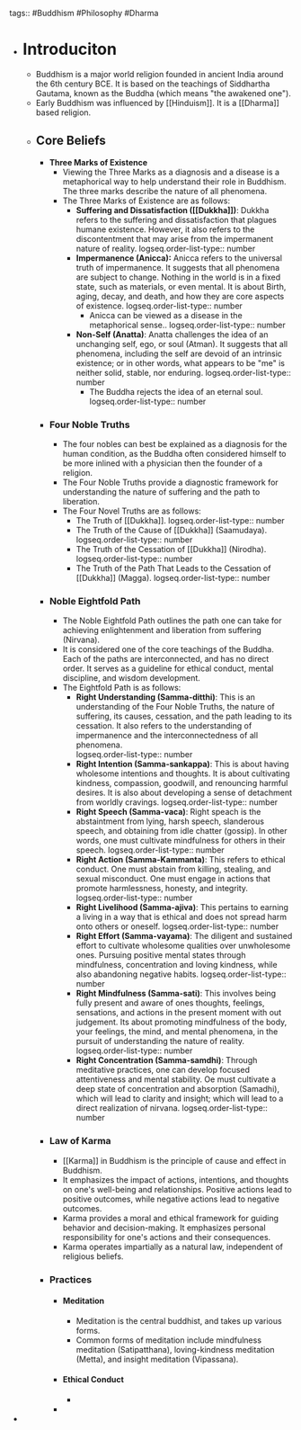tags:: #Buddhism #Philosophy #Dharma

- # Introduciton
	- Buddhism is a major world religion founded in ancient India around the 6th century BCE. It is based on the teachings of Siddhartha Gautama, known as the Buddha (which means "the awakened one").
	- Early Buddhism was influenced by [[Hinduism]]. It is a [[Dharma]] based religion.
	- ## Core Beliefs
		- **Three Marks of Existence**
			- Viewing the Three Marks as a diagnosis and a disease is a metaphorical way to help understand their role in Buddhism. The three marks describe the nature of all phenomena.
			- The Three Marks of Existence are as follows:
				- **Suffering and Dissatisfaction ([[Dukkha]])**: Dukkha refers to the suffering and dissatisfaction that plagues humane existence. However, it also refers to the discontentment that may arise from the impermanent nature of reality.
				  logseq.order-list-type:: number
				- **Impermanence (Anicca):**  Anicca refers to the universal truth of impermanence. It suggests that all phenomena are subject to change. Nothing in the world is in a fixed state, such as materials, or even mental. It is about Birth, aging, decay, and death, and how they are core aspects of existence. 
				  logseq.order-list-type:: number
					- Anicca can be viewed as a disease in the metaphorical sense..
					  logseq.order-list-type:: number
				- **Non-Self (Anatta)**:  Anatta challenges the idea of an unchanging self, ego, or soul (Atman). It suggests that all phenomena, including the self are devoid of an intrinsic existence; or in other words, what appears to be "me" is neither solid, stable, nor enduring.
				  logseq.order-list-type:: number
					- The Buddha rejects the idea of an eternal soul.
					  logseq.order-list-type:: number
		- ### Four Noble Truths
			- The four nobles can best be explained as a diagnosis for the human condition, as the Buddha often considered himself to be more inlined with a physician then the founder of a religion.
			- The Four Noble Truths provide a diagnostic framework for understanding the nature of suffering and the path to liberation.
			- The Four Novel Truths are as follows:
				- The Truth of [[Dukkha]].
				  logseq.order-list-type:: number
				- The Truth of the Cause of [[Dukkha]] (Saamudaya).
				  logseq.order-list-type:: number
				- The Truth of the Cessation of [[Dukkha]] (Nirodha).
				  logseq.order-list-type:: number
				- The Truth of the Path That Leads to the Cessation of [[Dukkha]] (Magga).
				  logseq.order-list-type:: number
		- ### Noble Eightfold Path
			- The Noble Eightfold Path outlines the path one can take for achieving enlightenment and liberation from suffering (Nirvana).
			- It is considered one of the core teachings of the Buddha. Each of the paths are interconnected, and has no direct order. It serves as a guideline for ethical conduct, mental discipline, and wisdom development.
			- The Eightfold Path is as follows:
				- **Right Understanding (Samma-ditthi)**: This is an understanding of the Four Noble Truths, the nature of suffering, its causes,  cessation, and the path leading to its cessation. It also refers to the understanding of impermanence and the interconnectedness of all phenomena.  
				  logseq.order-list-type:: number
				- **Right Intention (Samma-sankappa)**: This is about having wholesome intentions and thoughts. It is about cultivating kindness, compassion, goodwill, and renouncing harmful desires. It is also about developing a sense of detachment from worldly cravings.
				  logseq.order-list-type:: number
				- **Right Speech (Samma-vaca)**: Right speach is the abstaintment from lying, harsh speech, slanderous speech, and obtaining from idle chatter (gossip). In other words, one must cultivate mindfulness for others in their speech.
				  logseq.order-list-type:: number
				- **Right Action (Samma-Kammanta)**:  This refers to ethical conduct. One must abstain from killing, stealing, and sexual misconduct. One must engage in actions that promote harmlessness, honesty, and integrity.  
				  logseq.order-list-type:: number
				- **Right Livelihood (Samma-ajiva)**: This pertains to earning a living in a way that is ethical and does not spread harm onto others or oneself.
				  logseq.order-list-type:: number
				- **Right Effort (Samma-vayama)**: The diligent and sustained effort to cultivate wholesome qualities over unwholesome ones. Pursuing positive mental states through mindfulness, concentration and loving kindness, while also abandoning negative habits.
				  logseq.order-list-type:: number
				- **Right Mindfulness (Samma-sati)**: This involves being fully present and aware of ones thoughts, feelings, sensations, and actions in the present moment with out judgement. Its about promoting mindfulness of the body, your feelings, the mind, and mental phenomena, in the pursuit of understanding the nature of reality.
				  logseq.order-list-type:: number
				- **Right Concentration (Samma-samdhi)**: Through meditative practices, one can develop focused attentiveness and mental stability. Oe must cultivate a deep state of concentration and absorption (Samadhi), which will lead to clarity and insight; which will lead to a direct realization of nirvana.
				  logseq.order-list-type:: number
		- ### Law of Karma
			- [[Karma]] in Buddhism is the principle of cause and effect in Buddhism.
			- It emphasizes the impact of actions, intentions, and thoughts on one's well-being and relationships. Positive actions lead to positive outcomes, while negative actions lead to negative outcomes.
			- Karma provides a moral and ethical framework for guiding behavior and decision-making. It emphasizes personal responsibility for one's actions and their consequences.
			- Karma operates impartially as a natural law, independent of religious beliefs.
		- ### Practices
			- #### Meditation
				- Meditation is the central buddhist, and takes up various forms.
				- Common forms of meditation include mindfulness meditation (Satipatthana), loving-kindness meditation (Metta), and insight meditation (Vipassana).
			- #### Ethical Conduct
				-
			-
-